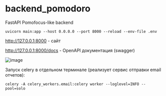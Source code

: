 # backend_pomodoro
FastAPI Pomofocus-like backend


```
uvicorn main:app --host 0.0.0.0 --port 8000 --reload --env-file .env
```

http://127.0.0.1:8000 - сайт

http://127.0.0.1:8000/docs - OpenAPI документация (swagger)

![image](https://github.com/user-attachments/assets/2848e1f9-8959-417c-bfa6-82efa5160495)

Запуск celery в отдельном терминале (реализует сервис отправки email отчетов):
```
celery -A celery_workers.email:celery worker --loglevel=INFO --pool=solo
```
